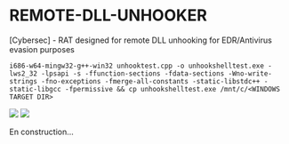 # REMOTE-DLL-UNHOOKER
[Cybersec] - RAT designed for remote DLL unhooking for EDR/Antivirus evasion purposes

```
i686-w64-mingw32-g++-win32 unhooktest.cpp -o unhookshelltest.exe -lws2_32 -lpsapi -s -ffunction-sections -fdata-sections -Wno-write-strings -fno-exceptions -fmerge-all-constants -static-libstdc++ -static-libgcc -fpermissive && cp unhookshelltest.exe /mnt/c/<WINDOWS TARGET DIR>
```
<img src="https://i.ibb.co/mTMDjVv/image.png">

<img src="https://i.ibb.co/fMV7zty/image.png">

En construction...
